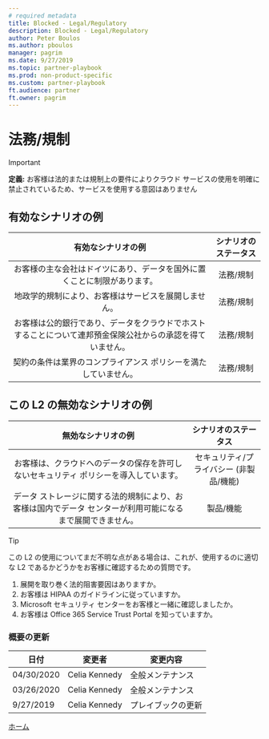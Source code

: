 ```yaml
---
# required metadata
title: Blocked - Legal/Regulatory
description: Blocked - Legal/Regulatory
author: Peter Boulos
ms.author: pboulos
manager: pagrim
ms.date: 9/27/2019
ms.topic: partner-playbook 
ms.prod: non-product-specific 
ms.custom: partner-playbook 
ft.audience: partner
ft.owner: pagrim
---
```


# 法務/規制

> [!IMPORTANT]
> **定義:** お客様は法的または規制上の要件によりクラウド サービスの使用を明確に禁止されているため、サービスを使用する意図はありません

## 有効なシナリオの例

| 有効なシナリオの例| シナリオのステータス|
| :--: | :--: |
| お客様の主な会社はドイツにあり、データを国外に置くことに制限があります。| 法務/規制|
| 地政学的規制により、お客様はサービスを展開しません。| 法務/規制|
| お客様は公的銀行であり、データをクラウドでホストすることについて連邦預金保険公社からの承認を得ていません。| 法務/規制|
| 契約の条件は業界のコンプライアンス ポリシーを満たしていません。| 法務/規制|

## この L2 の無効なシナリオの例

| 無効なシナリオの例| シナリオのステータス|
| :--: | :--: |
| お客様は、クラウドへのデータの保存を許可しないセキュリティ ポリシーを導入しています。| セキュリティ/プライバシー (非製品/機能)|
| データ ストレージに関する法的規制により、お客様は国内でデータ センターが利用可能になるまで展開できません。| 製品/機能|

> [!TIP]
> この L2 の使用についてまだ不明な点がある場合は、これが、使用するのに適切な L2 であるかどうかをお客様に確認するための質問です。
> 
>    1. 展開を取り巻く法的阻害要因はありますか。
>    2. お客様は HIPAA のガイドラインに従っていますか。
>    3. Microsoft セキュリティ センターをお客様と一緒に確認しましたか。
>    4. お客様は Office 365 Service Trust Portal を知っていますか。

### 概要の更新

|日付|変更者|変更内容|
|---------|---------------|----------------------------|
|04/30/2020| Celia Kennedy| 全般メンテナンス|
|03/26/2020| Celia Kennedy| 全般メンテナンス|
|9/27/2019| Celia Kennedy| プレイブックの更新|

[ホーム](http://partner-docs.microsoft.com)
